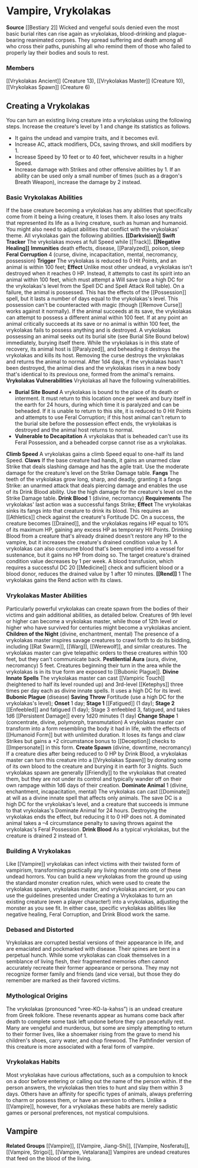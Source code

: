 ﻿---
creature_family: Vampire, Vrykolakas
id: '159'
name: Vampire, Vrykolakas
rarity: Common
source: '[[DATABASE/source/Bestiary 2|Bestiary 2]]'
trait: null
type: Creature Family

---
# Vampire, Vrykolakas

**Source** [[Bestiary 2]] 
Wicked and vengeful souls denied even the most basic burial rites can rise again as vrykolakas, blood-drinking and plague-bearing reanimated corpses. They spread suffering and death among all who cross their paths, punishing all who remind them of those who failed to properly lay their bodies and souls to rest.

### Members

[[Vrykolakas Ancient]] (Creature 13), [[Vrykolakas Master]] (Creature 10), [[Vrykolakas Spawn]] (Creature 6)

## Creating a Vrykolakas

You can turn an existing living creature into a vrykolakas using the following steps. Increase the creature's level by 1 and change its statistics as follows.

* It gains the undead and vampire traits, and it becomes evil. 
* Increase AC, attack modifiers, DCs, saving throws, and skill modifiers by 1. 
* Increase Speed by 10 feet or to 40 feet, whichever results in a higher Speed. 
* Increase damage with Strikes and other offensive abilities by 1. If an ability can be used only a small number of times (such as a dragon's Breath Weapon), increase the damage by 2 instead.

### Basic Vrykolakas Abilities

If the base creature becoming a vrykolakas has any abilities that specifically come from it being a living creature, it loses them. It also loses any traits that represented its life as a living creature, such as human and humanoid. You might also need to adjust abilities that conflict with the vrykolakas' theme. All vrykolakas gain the following abilities. 
**[[Darkvision]]** 
**Swift Tracker** The vrykolakas moves at full Speed while [[Track]]. 
**[[Negative Healing]]** 
**Immunities** death effects, disease, [[Paralyzed]], poison, sleep 
**Feral Corruption** <span class="action-icon">4</span> (curse, divine, incapacitation, mental, necromancy, possession) **Trigger** The vrykolakas is reduced to 0 Hit Points, and an animal is within 100 feet; **Effect** Unlike most other undead, a vrykolakas isn't destroyed when it reaches 0 HP. Instead, it attempts to cast its spirit into an animal within 100 feet, which must attempt a Will save (use a high DC for the vrykolakas's level from the Spell DC and Spell Attack Roll table). On a failure, the animal is possessed. This has the effects of the [[Possession]] spell, but it lasts a number of days equal to the vrykolakas's level. This possession can't be counteracted with magic (though [[Remove Curse]] works against it normally).
 If the animal succeeds at its save, the vrykolakas can attempt to possess a different animal within 100 feet. If at any point an animal critically succeeds at its save or no animal is within 100 feet, the vrykolakas fails to possess anything and is destroyed.
 A vrykolakas possessing an animal seeks out its burial site (see Burial Site Bound below) immediately, burying itself there. While the vrykolakas is in this state of recovery, its animal host is [[Paralyzed]], and beheading it destroys the vrykolakas and kills its host. Removing the curse destroys the vrykolakas and returns the animal to normal. After 1d4 days, if the vrykolakas hasn't been destroyed, the animal dies and the vrykolakas rises in a new body that's identical to its previous one, formed from the animal's remains. 
**Vrykolakas Vulnerabilities** Vrykolakas all have the following vulnerabilities.

* **Burial Site Bound** A vrykolakas is bound to the place of its death or interment. It must return to this location once per week and bury itself in the earth for 24 hours, during which time it is paralyzed and can be beheaded. If it is unable to return to this site, it is reduced to 0 Hit Points and attempts to use Feral Corruption; if this host animal can't return to the burial site before the possession effect ends, the vrykolakas is destroyed and the animal host returns to normal. 
* **Vulnerable to Decapitation** A vrykolakas that is beheaded can't use its Feral Possession, and a beheaded corpse cannot rise as a vrykolakas.

**Climb Speed** A vrykolakas gains a climb Speed equal to one-half its land Speed. 
**Claws** If the base creature had hands, it gains an unarmed claw Strike that deals slashing damage and has the agile trait. Use the moderate damage for the creature's level on the Strike Damage table. 
**Fangs** The teeth of the vrykolakas grow long, sharp, and deadly, granting it a fangs Strike: an unarmed attack that deals piercing damage and enables the use of its Drink Blood ability. Use the high damage for the creature's level on the Strike Damage table. 
**Drink Blood** <span class="action-icon">1</span> (divine, necromancy) **Requirements** The vrykolakas' last action was a successful fangs Strike; **Effect** The vrykolakas sinks its fangs into that creature to drink its blood. This requires an [[Athletics]] check against the creature's Fortitude DC. On a success, the creature becomes [[Drained]], and the vrykolakas regains HP equal to 10% of its maximum HP, gaining any excess HP as temporary Hit Points. Drinking Blood from a creature that's already drained doesn't restore any HP to the vampire, but it increases the creature's drained condition value by 1. A vrykolakas can also consume blood that's been emptied into a vessel for sustenance, but it gains no HP from doing so.
 The target creature's drained condition value decreases by 1 per week. A blood transfusion, which requires a successful DC 20 [[Medicine]] check and sufficient blood or a blood donor, reduces the drained value by 1 after 10 minutes. 
**[[Rend]]** <span class="action-icon">1</span> The vrykolakas gains the Rend action with its claws.

### Vrykolakas Master Abilities

Particularly powerful vrykolakas can create spawn from the bodies of their victims and gain additional abilities, as detailed below. Creatures of 9th level or higher can become a vrykolakas master, while those of 12th level or higher who have survived for centuries might become a vrykolakas ancient. 
**Children of the Night** (divine, enchantment, mental) The presence of a vrykolakas master inspires savage creatures to crawl forth to do its bidding, including [[Rat Swarm]], [[Warg]], [[Werewolf]], and similar creatures. The vrykolakas master can give telepathic orders to these creatures within 100 feet, but they can't communicate back. 
**Pestilential Aura** (aura, divine, necromancy) 5 feet. Creatures beginning their turn in the area while the vrykolakas is in its true form are exposed to [[Bubonic Plague]]. 
**Divine Innate Spells** The vrykolakas master can cast [[Vampiric Touch]] (heightened to half its level rounded up) and 3rd-level [[Ketephys]] three times per day each as divine innate spells. It uses a high DC for its level. 
**Bubonic Plague** (disease) **Saving Throw** Fortitude (use a high DC for the vrykolakas's level); **Onset** 1 day; **Stage 1** [[Fatigued]] (1 day); **Stage 2** [[Enfeebled]] and fatigued (1 day); Stage 3 enfeebled 3, fatigued, and takes 1d6 [[Persistent Damage]] every 1d20 minutes (1 day) 
**Change Shape** <span class="action-icon">1</span> (concentrate, divine, polymorph, transmutation) A vrykolakas master can transform into a form resembling the body it had in life, with the effects of [[Humanoid Form]] but with unlimited duration. It loses its fangs and claw Strikes but gains a +2 circumstance bonus to [[Deception]] checks to [[Impersonate]] in this form. 
**Create Spawn** (divine, downtime, necromancy) If a creature dies after being reduced to 0 HP by Drink Blood, a vrykolakas master can turn this creature into a [[Vrykolakas Spawn]] by donating some of its own blood to the creature and burying it in earth for 3 nights. Such vrykolakas spawn are generally [[Friendly]] to the vrykolakas that created them, but they are not under its control and typically wander off on their own rampage within 1d6 days of their creation. **Dominate Animal** <span class="action-icon">1</span> (divine, enchantment, incapacitation, mental) The vrykolakas can cast [[Dominate]] at will as a divine innate spell that affects only animals. The save DC is a high DC for the vrykolakas's level, and a creature that succeeds is immune to that vrykolakas's Dominate Animal for 24 hours. Destroying the vrykolakas ends the effect, but reducing it to 0 HP does not. A dominated animal takes a –4 circumstance penalty to saving throws against the vrykolakas's Feral Possession. 
**Drink Blood** As a typical vrykolakas, but the creature is drained 2 instead of 1.

###  Building A Vrykolakas

Like [[Vampire]] vrykolakas can infect victims with their twisted form of vampirism, transforming practically any living monster into one of these undead horrors. You can build a new vrykolakas from the ground up using the standard monster creation rules, which were used to create the vrykolakas spawn, vrykolakas master, and vrykolakas ancient, or you can use the guidelines presented under Creating a Vrykolakas to turn an existing creature (even a player character!) into a vrykolakas, adjusting the monster as you see fit. In either case, specific vrykolakas abilities like negative healing, Feral Corruption, and Drink Blood work the same.

###  Debased and Distorted

Vrykolakas are corrupted bestial versions of their appearance in life, and are emaciated and pockmarked with disease. Their spines are bent in a perpetual hunch. While some vrykolakas can cloak themselves in a semblance of living flesh, their fragmented memories often cannot accurately recreate their former appearance or persona. They may not recognize former family and friends (and vice versa), but those they do remember are marked as their favored victims.

###  Mythological Origins

The vrykolakas (pronounced “vree-KO-la-kahss”) is an undead creature from Greek folklore. These revenants appear as humans come back after death to complete some task left undone before they can peacefully rest. Many are vengeful and murderous, but some are simply attempting to return to their former lives, like a shoemaker rising from the grave to mend his children's shoes, carry water, and chop firewood. The Pathfinder version of this creature is more associated with a feral form of vampire.

###  Vrykolakas Habits

Most vrykolakas have curious affectations, such as a compulsion to knock on a door before entering or calling out the name of the person within. If the person answers, the vrykolakas then tries to hunt and slay them within 3 days. Others have an affinity for specific types of animals, always preferring to charm or possess them, or have an aversion to others. Unlike a [[Vampire]], however, for a vrykolakas these habits are merely sadistic games or personal preferences, not mystical compulsions.

## Vampire

**Related Groups** [[Vampire]], [[Vampire, Jiang-Shi]], [[Vampire, Nosferatu]], [[Vampire, Strigoi]], [[Vampire, Vetalarana]]
Vampires are undead creatures that feed on the blood of the living.
